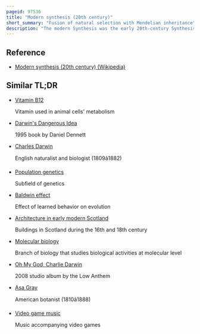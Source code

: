 ```yaml
---
pageid: 97536
title: "Modern synthesis (20th century)"
short_summary: "Fusion of natural selection with Mendelian inheritance"
description: "The modern Synthesis was the early 20th-century Synthesis of Charles darwin's Theory of Evolution and Gregor Mendel's Ideas on Heredity into a shared mathematical Framework. Julian Huxley coined the Term in his 1942 Book, Evolution: the Modern Synthesis. The Synthesis combines the Ideas of Mendelian and natural Selection Population Genetics. It also related the broad-scale Macroevolution seen by Paleontologists to the small Microevolution of local Populations."
---
```


## Reference

- [Modern synthesis (20th century) (Wikipedia)](https://en.wikipedia.org/?curid=97536)

## Similar TL;DR

- [Vitamin B12](/tldr/en/vitamin-b12)

  Vitamin used in animal cells' metabolism

- [Darwin's Dangerous Idea](/tldr/en/darwins-dangerous-idea)

  1995 book by Daniel Dennett

- [Charles Darwin](/tldr/en/charles-darwin)

  English naturalist and biologist (1809â1882)

- [Population genetics](/tldr/en/population-genetics)

  Subfield of genetics

- [Baldwin effect](/tldr/en/baldwin-effect)

  Effect of learned behavior on evolution

- [Architecture in early modern Scotland](/tldr/en/architecture-in-early-modern-scotland)

  Buildings in Scotland during the 16th and 18th century

- [Molecular biology](/tldr/en/molecular-biology)

  Branch of biology that studies biological activities at molecular level

- [Oh My God, Charlie Darwin](/tldr/en/oh-my-god-charlie-darwin)

  2008 studio album by the Low Anthem

- [Asa Gray](/tldr/en/asa-gray)

  American botanist (1810â1888)

- [Video game music](/tldr/en/video-game-music)

  Music accompanying video games
